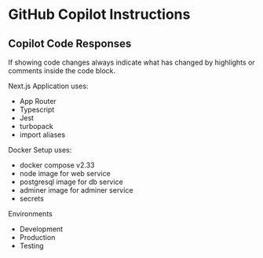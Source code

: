 # GitHub Copilot Instructions

## Copilot Code Responses

If showing code changes always indicate what has changed by highlights or comments inside the code block.

Next.js Application uses:
- App Router
- Typescript
- Jest
- turbopack 
- import aliases

Docker Setup uses:
- docker compose v2.33
- node image for web service
- postgresql image for db service
- adminer image for adminer service
- secrets


Environments
- Development
- Production
- Testing